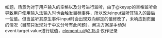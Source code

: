 如题，场景为对于用户输入的空格以及分号进行监听，由于@keyup的空格监听会导致用户使用输入法输入时也会触发目标事件，所以改为input监听其输入的最后一位值。但当监听其原生事件input时会出现双向绑定的值修改了，未响应到页面的情况（目前只发现对于中文分号有此问题），解决方案是手动对event.target.value进行赋值，element-ui@2.15.0  仅作记录